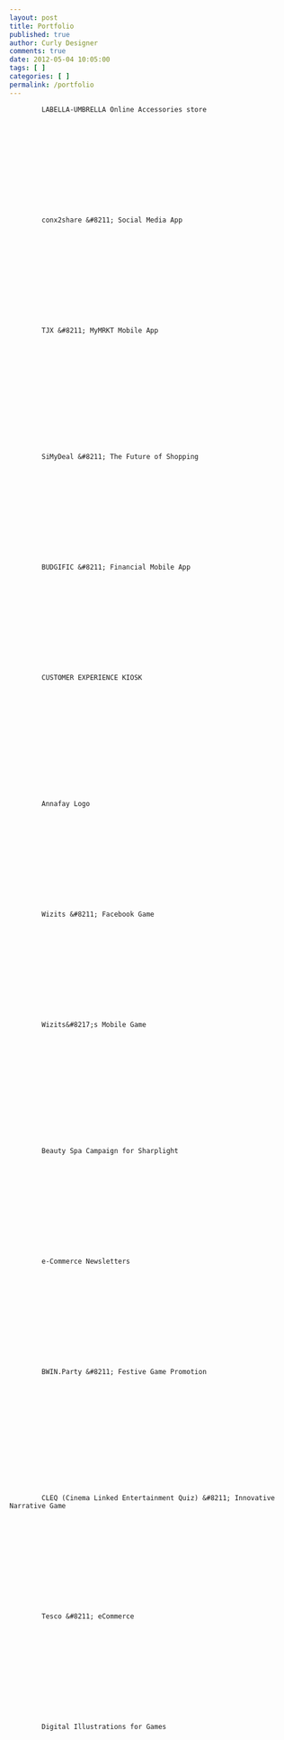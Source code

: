 ```yaml
---
layout: post
title: Portfolio
published: true
author: Curly Designer
comments: true
date: 2012-05-04 10:05:00
tags: [ ]
categories: [ ]
permalink: /portfolio
---
```


  
    
      
        
          
        
        
        
          
            LABELLA-UMBRELLA Online Accessories store
          
        
      
    
    
    
      
        
          
        
        
        
          
            conx2share &#8211; Social Media App
          
        
      
    
    
    
      
        
          
        
        
        
          
            TJX &#8211; MyMRKT Mobile App
          
        
      
    
  
  
  
    
      
        
          
        
        
        
          
            SiMyDeal &#8211; The Future of Shopping
          
        
      
    
    
    
      
        
          
        
        
        
          
            BUDGIFIC &#8211; Financial Mobile App
          
        
      
    
    
    
      
        
          
        
        
        
          
            CUSTOMER EXPERIENCE KIOSK
          
        
      
    
  
  
  
    
      
        
          
        
        
        
          
            Annafay Logo
          
        
      
    
    
    
      
        
          
        
        
        
          
            Wizits &#8211; Facebook Game
          
        
      
    
    
    
      
        
          
        
        
        
          
            Wizits&#8217;s Mobile Game
          
        
      
    
  
  
  
    
      
        
          
        
        
        
          
            Beauty Spa Campaign for Sharplight
          
        
      
    
    
    
      
        
          
        
        
        
          
            e-Commerce Newsletters
          
        
      
    
    
    
      
        
          
        
        
        
          
            BWIN.Party &#8211; Festive Game Promotion
          
        
      
    
  
  
  
    
      
        
          
        
        
        
          
            CLEQ (Cinema Linked Entertainment Quiz) &#8211; Innovative Narrative Game
          
        
      
    
    
    
      
        
          
        
        
        
          
            Tesco &#8211; eCommerce
          
        
      
    
    
    
      
        
          
        
        
        
          
            Digital Illustrations for Games
          
        
      
    
  
